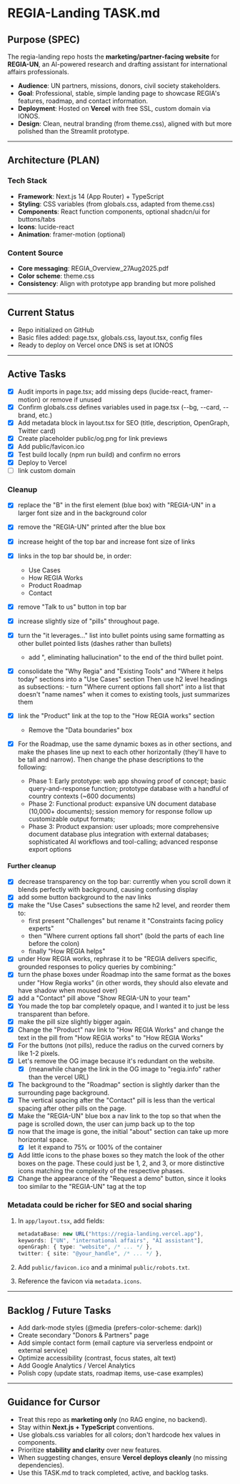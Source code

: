 # REGIA-Landing  TASK.md

##  Purpose (SPEC)
The regia-landing repo hosts the **marketing/partner-facing website** for **REGIA-UN**, an AI-powered research and drafting assistant for international affairs professionals.

- **Audience**: UN partners, missions, donors, civil society stakeholders.
- **Goal**: Professional, stable, simple landing page to showcase REGIA's features, roadmap, and contact information.
- **Deployment**: Hosted on **Vercel** with free SSL, custom domain via IONOS.
- **Design**: Clean, neutral branding (from theme.css), aligned with but more polished than the Streamlit prototype.

---

##  Architecture (PLAN)

### Tech Stack
- **Framework**: Next.js 14 (App Router) + TypeScript
- **Styling**: CSS variables (from globals.css, adapted from theme.css)
- **Components**: React function components, optional shadcn/ui for buttons/tabs
- **Icons**: lucide-react
- **Animation**: framer-motion (optional)

### Content Source
- **Core messaging**: REGIA_Overview_27Aug2025.pdf
- **Color scheme**: theme.css
- **Consistency**: Align with prototype app branding but more polished

---

##  Current Status
- Repo initialized on GitHub
- Basic files added: page.tsx, globals.css, layout.tsx, config files
- Ready to deploy on Vercel once DNS is set at IONOS

---

##  Active Tasks
- [x] Audit imports in page.tsx; add missing deps (lucide-react, framer-motion) or remove if unused
- [x] Confirm globals.css defines variables used in page.tsx (--bg, --card, --brand, etc.)
- [x] Add metadata block in layout.tsx for SEO (title, description, OpenGraph, Twitter card)
- [x] Create placeholder public/og.png for link previews
- [x] Add public/favicon.ico
- [x] Test build locally (npm run build) and confirm no errors
- [x] Deploy to Vercel 
- [ ] link custom domain

### Cleanup
- [x] replace the "B" in the first element (blue box) with "REGIA-UN" in a larger font size and in the background color
- [x] remove the "REGIA-UN" printed after the blue box
- [x] increase height of the top bar and increase font size of links
- [x] links in the top bar should be, in order:
    - Use Cases
    - How REGIA Works
    - Product Roadmap
    - Contact
- [x] remove "Talk to us" button in top bar
- [x] increase slightly size of "pills" throughout page. 
- [x] turn the "it leverages..." list into bullet points using same formatting as other bullet pointed lists (dashes rather than bullets)
    - add ", eliminating hallucination" to the end of the third bullet point.
- [x] consolidate the "Why Regia" and "Existing Tools" and "Where it helps today" sections into a "Use Cases" section
    Then use h2 level headings as subsections:
        - turn "Where current options fall short" into a list that doesn't "name names" when it comes to existing tools, just summarizes them
- [x] link the "Product" link at the top to the "How REGIA works" section
    - Remove the "Data boundaries" box 

- [x] For the Roadmap, use the same dynamic boxes as in other sections, and make the phases line up next to each other horizontally (they'll have to be tall and narrow). Then change the phase descriptions to the following:
    - Phase 1: Early prototype: web app showing proof of concept; basic query-and-response function; prototype database with a handful of country contexts (~600 documents)
    - Phase 2: Functional product: expansive UN document database (10,000+ documents); session memory for response follow up customizable output formats; 
    - Phase 3: Product expansion: user uploads; more comprehensive document database plus integration with external databases; sophisticated AI workflows and tool-calling; advanced response export options

#### Further cleanup
- [x] decrease transparency on the top bar: currently when you scroll down it blends perfectly with background, causing confusing display
- [x] add some button background to the nav links
- [x] make the "Use Cases" subsections the same h2 level, and reorder them to:
    - first present "Challenges" but rename it "Constraints facing policy experts"
    - then "Where current options fall short" (bold the parts of each line before the colon)
    - finally "How REGIA helps"
- [x] under How REGIA works, rephrase it to be "REGIA delivers specific, grounded responses to policy queries by combining:"
- [x] turn the phase boxes under Roadmap into the same format as the boxes under "How Regia works" (in other words, they should also elevate and have shadow when moused over)
- [x] add a "Contact" pill above "Show REGIA-UN to your team"
- [x] You made the top bar completely opaque, and I wanted it to just be less transparent than before.
- [x] make the pill size slightly bigger again.
- [x] Change the "Product" nav link to "How REGIA Works" and change the text in the pill from "How REGIA works" to "How REGIA Works"
- [x] For the buttons (not pills), reduce the radius on the curved corners by like 1-2 pixels.
- [x] Let's remove the OG image because it's redundant on the website. 
    - [x] (meanwhile change the link in the OG image to "regia.info" rather than the vercel URL)
- [x] The background to the "Roadmap" section is slightly darker than the surrounding page background.
- [x] The vertical spacing after the "Contact" pill is less than the vertical spacing after other pills on the page.
- [x] Make the "REGIA-UN" blue box a nav link to the top so that when the page is scrolled down, the user can jump back up to the top
- [x] now that the image is gone, the initial "about" section can take up more horizontal space. 
    - [x] let it expand to 75% or 100% of the container
- [x] Add little icons to the phase boxes so they match the look of the other boxes on the page. These could just be 1, 2, and 3, or more distinctive icons matching the complexity of the respective phases.
- [x] Change the appearance of the "Request a demo" button, since it looks too similar to the "REGIA-UN" tag at the top

### Metadata could be richer for SEO and social sharing
1. In `app/layout.tsx`, add fields:

   ```ts
   metadataBase: new URL("https://regia-landing.vercel.app"),
   keywords: ["UN", "international affairs", "AI assistant"],
   openGraph: { type: "website", /* ... */ },
   twitter: { site: "@your_handle", /* ... */ },
   ```
2. Add `public/favicon.ico` and a minimal `public/robots.txt`.
3. Reference the favicon via `metadata.icons`.



---

##  Backlog / Future Tasks
- Add dark-mode styles (@media (prefers-color-scheme: dark))
- Create secondary "Donors & Partners" page
- Add simple contact form (email capture via serverless endpoint or external service)
- Optimize accessibility (contrast, focus states, alt text)
- Add Google Analytics / Vercel Analytics
- Polish copy (update stats, roadmap items, use-case examples)

---

##  Guidance for Cursor
- Treat this repo as **marketing only** (no RAG engine, no backend).
- Stay within **Next.js + TypeScript** conventions.
- Use globals.css variables for all colors; don't hardcode hex values in components.
- Prioritize **stability and clarity** over new features.
- When suggesting changes, ensure **Vercel deploys cleanly** (no missing dependencies).
- Use this TASK.md to track completed, active, and backlog tasks.
